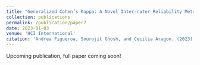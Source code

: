 ```yaml
---
title: "Generalized Cohen’s Kappa: A Novel Inter-rater Reliability Metric for Non-Mutually Exclusive Categories"
collection: publications
permalink: /publication/paper7
date: 2023-01-03
venue: 'HCI International'
citation: 'Andrea Figueroa, Sourojit Ghosh, and Cecilia Aragon. (2023). Generalized Cohen’s Kappa: A Novel Inter-rater Reliability Metric for Non-Mutually Exclusive Categories. In International Conference on Human-Computer Interaction.'
---
```

Upcoming publication, full paper coming soon!



